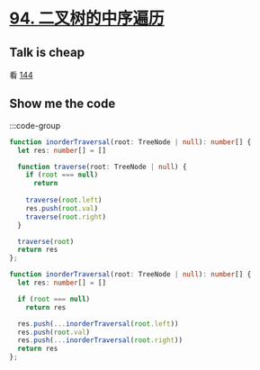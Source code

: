 # [94. 二叉树的中序遍历](https://leetcode.cn/problems/binary-tree-inorder-traversal/) <Badge type="tip" text="Easy" />

## Talk is cheap

看 [144](/algo/binary-tree/144)

## Show me the code

:::code-group 

```ts [常规]
function inorderTraversal(root: TreeNode | null): number[] {
  let res: number[] = []

  function traverse(root: TreeNode | null) {
    if (root === null)
      return
    
    traverse(root.left)
    res.push(root.val)
    traverse(root.right)
  }

  traverse(root)
  return res
};
```


```ts [递归]
function inorderTraversal(root: TreeNode | null): number[] {
  let res: number[] = []

  if (root === null)
    return res

  res.push(...inorderTraversal(root.left))
  res.push(root.val)
  res.push(...inorderTraversal(root.right))
  return res
};
```